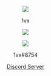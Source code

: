 <p align="center">  
<img src="https://media.discordapp.net/attachments/813341662545313832/813343404507267092/pokemon_pixel.gif">
</p>
<p align="center">
    1vx
<p align="center">  
<img src="https://komarev.com/ghpvc/?username=1vxontop&color=grey">
</p>
    <p align="center">
  <img src="https://discord.c99.nl/widget/theme-4/853292591310569473.png"/>
</p>
<p align="center">
   1vx#8754
<p align="center">
    <a href="https://discord.gg/4nSYqZ8KAA">Discord Server</a>
